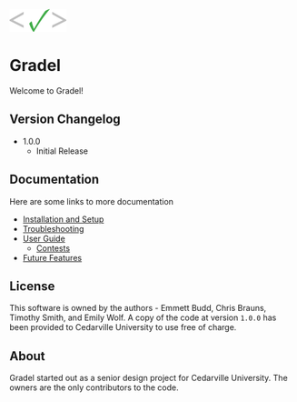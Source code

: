 ![Gradel Logo](symfony_project/web/images/logo100.png)
# Gradel

Welcome to Gradel!

## Version Changelog
- 1.0.0
    - Initial Release

## Documentation
Here are some links to more documentation

- [Installation and Setup](documentation/Setup.md)
- [Troubleshooting](documentation/Troubleshooting.md)
- [User Guide](documentation/UserGuide.md)
    - [Contests](documentation/Contests.md)
- [Future Features](documentation/FutureFeatures.md)

## License
This software is owned by the authors - Emmett Budd, Chris Brauns, Timothy Smith, and Emily Wolf. A copy of the code at version `1.0.0` has been provided to Cedarville University to use free of charge.

## About
Gradel started out as a senior design project for Cedarville University. The owners are the only contributors to the code.